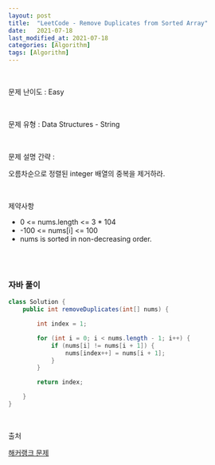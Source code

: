 ```yaml
---
layout: post
title:  "LeetCode - Remove Duplicates from Sorted Array"
date:   2021-07-18
last_modified_at: 2021-07-18
categories: [Algorithm]
tags: [Algorithm]
---
```


<br/>

문제 난이도 : Easy

<br/>

문제 유형 : Data Structures - String

<br/>

문제 설명 간략 :    

오름차순으로 정렬된 integer 배열의 중복을 제거하라. 


<br/>

제약사항

- 0 <= nums.length <= 3 * 104
- -100 <= nums[i] <= 100
- nums is sorted in non-decreasing order.

<br/>
   

<br/>

### 자바 풀이

```java
class Solution {
    public int removeDuplicates(int[] nums) {

        int index = 1;

        for (int i = 0; i < nums.length - 1; i++) {
            if (nums[i] != nums[i + 1]) {
                nums[index++] = nums[i + 1];
            }
        }

        return index;

    }
}

```

<br/>

출처

[해커랭크 문제](https://leetcode.com/explore/learn/card/array-and-string/204/conclusion/1173/)